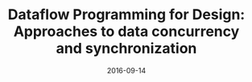 ---
layout: post
published: false
group: research
title:  "Dataflow Programming for Design: Approaches to data concurrency and synchronization"
authors: Mohanty, A, Janssen, P and Chen, KW (2018)
details: Computer-Aided Architectural Design (CAAD) Futures 2019, June 26-29, 2019, Daejeon, South Korea,  pp. (submitted).
abstract: 
date:   2016-09-14
project-url: ''
---